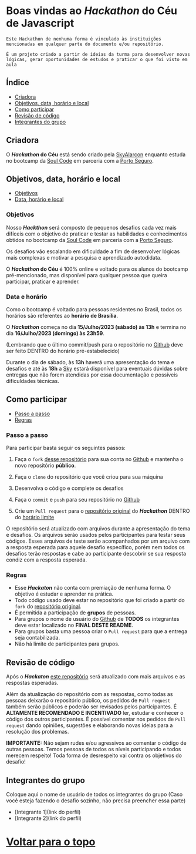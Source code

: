 # Boas vindas ao ***Hackathon* do Céu** de Javascript
`Este Hackathon de nenhuma forma é vinculado às instituições mencionadas em qualquer parte do documento e/ou repositório.`

`É um projeto criado a partir de ideias da turma para desenvolver novas lógicas, gerar oportunidades de estudos e praticar o que foi visto em aula`

## **Índice**
- [Criadora](#criadora)
- [Objetivos, data, horário e local](#objetivos-data-horário-e-local)
- [Como participar](#como-participar)
- [Revisão de código](#revisão-de-código)
- [Integrantes do grupo](#integrantes-do-grupo)


## **Criadora**
O ***Hackathon* do Céu** está sendo criado pela [SkyAlarcon](https://github.com/SkyAlarcon) enquanto estuda no bootcamp da [Soul Code](https://soulcode.com/) em parceria com a [Porto Seguro](https://www.portoseguro.com.br/).


## **Objetivos, data, horário e local**
- [Objetivos](#objetivos)
- [Data, horário e local](#data-e-horário-e-local)

### Objetivos
Nosso ***Hackthon*** será composto de pequenos desafios cada vez mais difíceis com o objetivo de praticar e testar as habilidades e conhecimentos obtidos no bootcamp da [Soul Code](https://soulcode.com/) em parceria com a [Porto Seguro](https://www.portoseguro.com.br/).

Os desafios vão escalando em dificuldade a fim de desenvolver lógicas mais complexas e motivar a pesquisa e aprendizado autodidata.

O ***Hackathon* do Céu** é 100% online e voltado para os alunos do bootcamp pré-mencionado, mas disponível para qualquer pessoa que queira participar, praticar e aprender.

### Data e horário
Como o bootcamp é voltado para pessoas residentes no Brasil, todos os horários são referentes ao **horário de Brasília**.

O ***Hackathon*** começa no dia **15/Julho/2023 (sábado) às 13h** e termina no dia **16/Julho/2023 (domingo) às 23h59**. 

(Lembrando que o último commit/push para o repositório no [Github](https://github.com/) deve ser feito DENTRO do horário pré-estabelecido)

Durante o dia de sábado, às **13h** haverá uma apresentação do tema e desafios e até às **18h** a [Sky](https://www.linkedin.com/in/skyalarcon/) estará disponível para eventuais dúvidas sobre entregas que não forem atendidas por essa documentação e possíveis dificuldades técnicas.



## **Como participar**
- [Passo a passo](#passo-a-passo)
- [Regras](#regras)

### Passo a passo
Para participar basta seguir os seguintes passos:

1. Faça o `fork` [desse repositório](https://github.com/SkyAlarcon/Hackathon-do-Ceu--JavascriptSC) para sua conta no [Github](https://github.com/) e mantenha o novo repositório **público**.

2. Faça o `clone` do repositório que você criou para sua máquina

3. Desenvolva o código e complete os desafios

4. Faça o `commit` e `push` para seu repositório no [Github](https://github.com/)

5. Crie um `Pull request` para o [repositório original](https://github.com/SkyAlarcon/Hackathon-do-Ceu--JavascriptSC) do ***Hackathon*** DENTRO do [horário limite](#data-e-horário)

O repositório será atualizado com arquivos durante a apresentação do tema e desafios. Os arquivos serão usados pelos participantes para testar seus códigos. Esses arquivos de teste serão acompanhados por um arquivo com a resposta esperada para aquele desafio específico, porém nem todos os desafios terão respostas e cabe ao participante descobrir se sua resposta condiz com a resposta esperada.


### Regras
- Esse ***Hackaton*** não conta com premiação de nenhuma forma. O objetivo é estudar e aprender na prática.
- Todo código usado deve estar no repositório que foi criado a partir do `fork` do [repositório original](https://github.com/SkyAlarcon/Hackathon-do-Ceu--JavascriptSC).
- É permitida a participação de **grupos** de pessoas.
- Para grupos o nome de usuário do [Github](https://github.com/) de **TODOS** os integrantes deve estar localizado no **FINAL DESTE README**.
- Para grupos basta uma pessoa criar o `Pull request` para que a entrega seja contabilizada.
- Não há limite de participantes para grupos.

## **Revisão de código**
Após o ***Hackaton*** [este repositório](https://github.com/SkyAlarcon/Hackathon-do-Ceu--JavascriptSC) será atualizado com mais arquivos e as respostas esperadas.

Além da atualização do repositório com as respostas, como todas as pessoas deixarão o repositório público, os pedidos de `Pull request` também serão públicos e poderão ser revisados pelos participantes. É **ALTAMENTE RECOMENDADO E INCENTIVADO** ler, estudar e conhecer o código dos outros participantes. É possível comentar nos pedidos de `Pull request` dando opiniões, sugestões e elaborando novas ideias para a resolução dos problemas.

**IMPORTANTE:** Não sejam rudes e/ou agressivos ao comentar o código de outras pessoas. Temos pessoas de todos os níveis participando e todos merecem respeito! Toda forma de desrespeito vai contra os objetivos do desafio!

## **Integrantes do grupo**
Coloque aqui o nome de usuário de todos os integrantes do grupo (Caso você esteja fazendo o desafio sozinho, não precisa preencher essa parte)

- [Integrante 1](link do perfil)
- [Integrante 2](link do perfil)

# [Voltar para o topo](#)